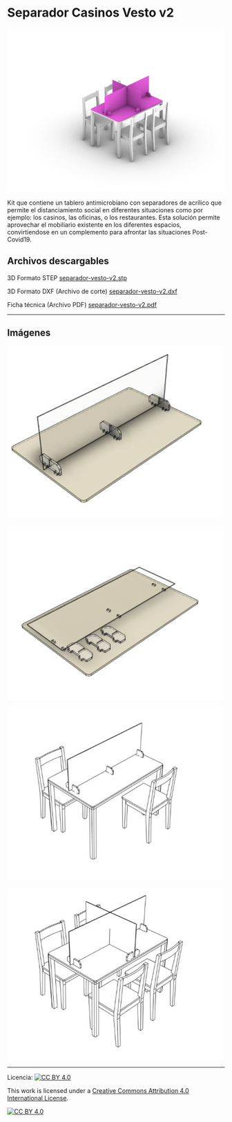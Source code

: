 # Separador Casinos Vesto v2

![Separador Casinos Vesto v2](/separador-vesto-v2/images/separador-vesto-v2-1.jpg)

<!-- ## Descripción
 -->
Kit que contiene un tablero antimicrobiano con separadores de acrílico que permite el distanciamiento social en diferentes situaciones como por ejemplo: los casinos, las oficinas, o los restaurantes. Esta solución permite aprovechar el mobiliario existente en los diferentes espacios, convirtiendose en un complemento para afrontar las situaciones Post-Covid19.


## Archivos descargables

3D Formato STEP 
[separador-vesto-v2.stp](https://github.com/josemagr95/covid-innovarauco/raw/master/separador-vesto-v2/cad/step/separador-vesto-v2.stp)

<!-- 3D Formato 3DM (Rhinoceros) 
[separador-vesto-v2.3dm](https://github.com/josemagr95/covid-innovarauco/raw/master/separador-vesto-v2/cad/3dm/separador-vesto-v2.3dm) -->

3D Formato DXF (Archivo de corte) 
[separador-vesto-v2.dxf](https://github.com/josemagr95/covid-innovarauco/raw/master/separador-vesto-v2/cad/dxf/separador-vesto-v2.dxf)

Ficha técnica (Archivo PDF) 
[separador-vesto-v2.pdf](https://github.com/josemagr95/covid-innovarauco/raw/master/separador-vesto-v2/docs/separador-vesto-v2.pdf)  

***

## Imágenes

![Separador Casinos Vesto v2](/separador-vesto-v2/images/separador-vesto-v2-2.jpg)

![Separador Casinos Vesto v2](/separador-vesto-v2/images/separador-vesto-v2-3.jpg)

![Separador Casinos Vesto v2](/separador-vesto-v2/images/separador-vesto-v2-4.jpg)

![Separador Casinos Vesto v2](/separador-vesto-v2/images/separador-vesto-v2-5.jpg)

***

Licencia: [![CC BY 4.0][cc-by-shield]][cc-by]

This work is licensed under a [Creative Commons Attribution 4.0 International
License][cc-by].

[![CC BY 4.0][cc-by-image]][cc-by]

[cc-by]: http://creativecommons.org/licenses/by/4.0/
[cc-by-image]: https://i.creativecommons.org/l/by/4.0/88x31.png
[cc-by-shield]: https://img.shields.io/badge/License-CC%20BY%204.0-lightgrey.svg